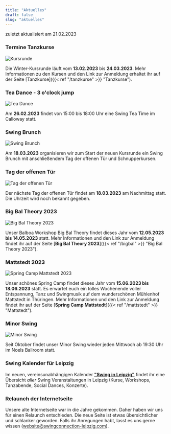 ```yaml
---
title: "Aktuelles"
draft: false
slug: "aktuelles"
---
```


zuletzt aktualisiert am 21.02.2023

### Termine Tanzkurse

![Kursrunde](../slider_kursrunde.jpeg)

Die Winter-Kursrunde läuft vom **13.02.2023** bis **24.03.2023**. Mehr Informationen zu den Kursen und den Link zur Anmeldung erhaltet ihr auf der Seite [Tanzkurse]({{< ref "/tanzkurse" >}} "Tanzkurse").

### Tea Dance - 3 o'clock jump

![Tea Dance](../slider_tea_dance_three_oclock.png)

Am **26.02.2023** findet von 15:00 bis 18:00 Uhr eine Swing Tea Time im Calloway statt. 


### Swing Brunch

![Swing Brunch](../slider_swing_brunch.png)

Am **18.03.2023** organisieren wir zum Start der neuen Kursrunde ein Swing Brunch mit anschließendem Tag der offenen Tür und Schnupperkursen.

### Tag der offenen Tür

![Tag der offenen Tür](../slider_open_door.png)

Der nächste Tag der offenen Tür findet am **18.03.2023** am Nachmittag statt. Die Uhrzeit wird noch bekannt gegeben.

### Big Bal Theory 2023

![Big Bal Theory 2023](../slider_bigbal_2023.png)

Unser Balboa Workshop Big Bal Theory findet dieses Jahr vom **12.05.2023 bis 14.05.2023** statt. Mehr Informationen und den Link zur Anmeldung findet ihr auf der Seite [**Big Bal Theory 2023**]({{< ref "/bigbal" >}} "Big Bal Theory 2023").

### Mattstedt 2023

![Spring Camp Mattstedt 2023](../slider_mattstedt_2023.png)

Unser schönes Spring Camp findet dieses Jahr vom **15.06.2023 bis 18.06.2023** statt. Es erwartet euch ein tolles Wochenende voller Entspannung, Tanz und Swingmusik auf dem wunderschönen Mühlenhof Mattstedt in Thüringen. Mehr Informationen und den Link zur Anmeldung findet ihr auf der Seite [**Spring Camp Mattstedt**]({{< ref "/mattstedt" >}} "Mattstedt").

### Minor Swing

![Minor Swing](../slider_minor_swing.png)

Seit Oktober findet unser Minor Swing wieder jeden Mittwoch ab 19:30 Uhr im Noels Ballroom statt.

### Swing Kalender für Leipzig
Im neuen, vereinsunabhängigen Kalender [**"Swing in Leipzig"**](https://kalender.digital/0c529f4b4448ea55b992) findet ihr eine Übersicht *aller* Swing Veranstaltungen in Leipzig (Kurse, Workshops, Tanzabende, Social Dances, Konzerte).

### Relaunch der Internetseite
Unsere alte Internetseite war in die Jahre gekommen. Daher haben wir uns für einen Relaunch entschieden. Die neue Seite ist etwas übersichtlicher und schlanker geworden. Falls ihr Anregungen habt, lasst es uns gerne wissen (website@swingconnection-leipzig.com).

